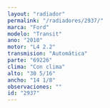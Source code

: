 ```yaml
---
layout: "radiador"
permalink: "/radiadores/2937/"
marca: "Ford"
modelo: "Transit"
ano: "2010"
motor: "L4 2.2"
transmision: "Automática"
parte: "69226"
clima: "Con clima"
alto: "30 5/16"
ancho: "14 1/8"
observaciones: ""
id: "2937"
---
```



